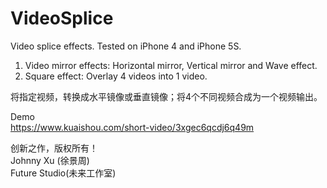 
# VideoSplice
Video splice effects. Tested on iPhone 4 and iPhone 5S.

1. Video mirror effects:  Horizontal mirror,  Vertical mirror and Wave effect.   
2. Square effect: Overlay 4 videos into 1 video.

将指定视频，转换成水平镜像或垂直镜像；将4个不同视频合成为一个视频输出。

Demo  
https://www.kuaishou.com/short-video/3xgec6qcdj6q49m  

创新之作，版权所有！   
Johnny Xu (徐景周)  
Future Studio(未来工作室)  
